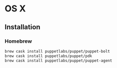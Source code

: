 # OS X

## Installation

### Homebrew

```sh
brew cask install puppetlabs/puppet/puppet-bolt
brew cask install puppetlabs/puppet/pdk
brew cask install puppetlabs/puppet/puppet-agent
```
